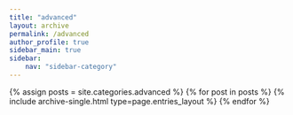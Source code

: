 ```yaml
---
title: "advanced"
layout: archive
permalink: /advanced
author_profile: true
sidebar_main: true
sidebar:
    nav: "sidebar-category"
---
```



{% assign posts = site.categories.advanced %}
{% for post in posts %} {% include archive-single.html type=page.entries_layout %} {% endfor %}
